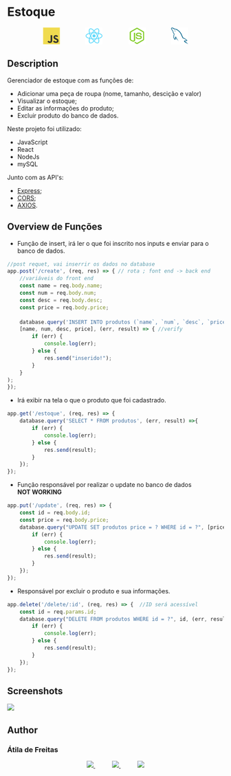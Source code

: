 # Estoque
<p align="center">
    <img height="40" src="https://raw.githubusercontent.com/devicons/devicon/master/icons/javascript/javascript-original.svg">
    &nbsp;&nbsp;&nbsp;&nbsp;&nbsp;&nbsp;&nbsp;&nbsp;&nbsp;&nbsp;&nbsp;&nbsp;&nbsp;
    <img height="40" src="https://raw.githubusercontent.com/devicons/devicon/master/icons/react/react-original.svg">
     &nbsp;&nbsp;&nbsp;&nbsp;&nbsp;&nbsp;&nbsp;&nbsp;&nbsp;&nbsp;&nbsp;&nbsp;&nbsp;
    <img height="40" src="https://raw.githubusercontent.com/devicons/devicon/master/icons/nodejs/nodejs-original.svg">
     &nbsp;&nbsp;&nbsp;&nbsp;&nbsp;&nbsp;&nbsp;&nbsp;&nbsp;&nbsp;&nbsp;&nbsp;&nbsp;
    <img height="40" src="https://raw.githubusercontent.com/devicons/devicon/master/icons/mysql/mysql-original.svg">
</p>

## Description

Gerenciador de estoque com as funções de:
  - Adicionar uma peça de roupa (nome, tamanho, descição e valor)
  - Visualizar o estoque;
  - Editar as informações do produto;
  - Excluir produto do banco de dados.

Neste projeto foi utilizado:
  - JavaScript
  - React
  - NodeJs
  - mySQL

Junto com as API's:
  - [Express](https://expressjs.com/pt-br/);
  - [CORS](https://developer.mozilla.org/pt-BR/docs/Web/HTTP/CORS);
  - [AXIOS](https://github.com/axios/axios#readme).

## Overview de Funções

- Função de insert, irá ler o que foi inscrito nos inputs e enviar para o banco de dados.
```JavaScript
//post requet, vai inserrir os dados no database
app.post('/create', (req, res) => { // rota ; font end -> back end
    //variáveis do front end
    const name = req.body.name;
    const num = req.body.num;
    const desc = req.body.desc;
    const price = req.body.price;
    
    database.query('INSERT INTO produtos (`name`, `num`, `desc`, `price`) VALUES (?,?,?,?)', //insert
    [name, num, desc, price], (err, result) => { //verify
        if (err) {
            console.log(err);
        } else {
            res.send("inserido!");
        }
    }
);
});
```
- Irá exibir na tela o que o produto que foi cadastrado.
```JavaScript
app.get('/estoque', (req, res) => {
    database.query('SELECT * FROM produtos', (err, result) =>{
        if (err) {
            console.log(err);
        } else {
            res.send(result);
        }
    });
});
```
- Função responsável por realizar o update no banco de dados <br />
 **NOT WORKING**

```JavaScript
app.put('/update', (req, res) => {
    const id = req.body.id;
    const price = req.body.price;
    database.query("UPDATE SET produtos price = ? WHERE id = ?", [price, id], (err, result) => {
        if (err) {
            console.log(err);
        } else {
            res.send(result);
        }
    });
});
```
- Responsável por excluir o produto e sua informações.
```JavaScript
app.delete('/delete/:id', (req, res) => {  //ID será acessível
    const id = req.params.id;
    database.query("DELETE FROM produtos WHERE id = ?", id, (err, result) => { // ? => recebe id
        if (err) {
            console.log(err);
        } else {
            res.send(result);
        }
    }); 
});
```


## Screenshots
![](https://drive.google.com/file/d/1X4ThJXQQTDwwuE3i31oP7i0S_3nSL5Il/view?usp=sharing)

## Author

### Átila de Freitas
<p align="center">
  <a href="https://instagram.com/atiladefreitas.io">
        <img  src="https://img.shields.io/badge/-Instagram-%23E4405F?style=for-the-badge&logo=instagram&logoColor=white">
    </a>
    &nbsp;&nbsp;&nbsp;&nbsp;&nbsp;&nbsp;&nbsp;&nbsp;&nbsp;
    <a href="https://www.linkedin.com/in/atilafreitas">
        <img src="https://img.shields.io/badge/-LinkedIn-%230077B5?style=for-the-badge&logo=linkedin&logoColor=white">
    </a>
    &nbsp;&nbsp;&nbsp;&nbsp;&nbsp;&nbsp;&nbsp;&nbsp;&nbsp;
    <a href="mailto:atiladefreitas@protonmail.ch">
        <img src="https://img.shields.io/badge/-atiladefreitas@protonmail.ch-%230077B5?style=for-the-badge&logo=protonmail&logoColor=white&color=lightgrey">
    </a>
  </p>
